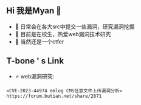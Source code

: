 ## Hi 我是Myan 👋

- 🔭 日常会在各大src中提交一些漏洞，研究漏洞挖掘
- 🌱 目前是在校生，热爱web漏洞技术研究
- 👯 当然还是一个ctfer


## T-bone ' s Link
- ⭐️ web漏洞研究:
```
<CVE-2023-44974 emlog CMS任意文件上传漏洞分析> https://forum.butian.net/share/2871
```
<!--

- 🤔 I’m looking for help with ...
- 💬 Ask me about ...
- 📫 How to reach me: ...
- 😄 Pronouns: ...
- ⚡ Fun fact: ...
-->
